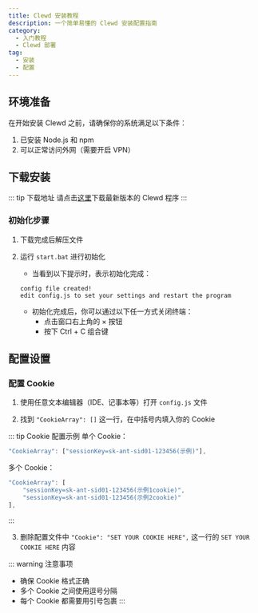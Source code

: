```yaml
---
title: Clewd 安装教程
description: 一个简单易懂的 Clewd 安装配置指南
category:
  - 入门教程
  - Clewd 部署
tag:
  - 安装
  - 配置
---
```


## 环境准备

在开始安装 Clewd 之前，请确保你的系统满足以下条件：

1. 已安装 Node.js 和 npm
2. 可以正常访问外网（需要开启 VPN）

## 下载安装

::: tip 下载地址
请点击[这里](https://github.com/teralomaniac/clewd/archive/refs/heads/master.zip)下载最新版本的 Clewd 程序
:::

### 初始化步骤

1. 下载完成后解压文件

2. 运行 `start.bat` 进行初始化
   - 当看到以下提示时，表示初始化完成：
   ```
   config file created!
   edit config.js to set your settings and restart the program
   ```
   - 初始化完成后，你可以通过以下任一方式关闭终端：
     - 点击窗口右上角的 × 按钮
     - 按下 Ctrl + C 组合键

## 配置设置

### 配置 Cookie

1. 使用任意文本编辑器（IDE、记事本等）打开 `config.js` 文件

2. 找到 `"CookieArray": []` 这一行，在中括号内填入你的 Cookie

::: tip Cookie 配置示例
单个 Cookie：
```js
"CookieArray": ["sessionKey=sk-ant-sid01-123456(示例)"],
```

多个 Cookie：
```js
"CookieArray": [
    "sessionKey=sk-ant-sid01-123456(示例1cookie)",
    "sessionKey=sk-ant-sid01-123456(示例2cookie)"
],
```
:::

3. 删除配置文件中 `"Cookie": "SET YOUR COOKIE HERE",` 这一行的 `SET YOUR COOKIE HERE` 内容

::: warning 注意事项
- 确保 Cookie 格式正确
- 多个 Cookie 之间使用逗号分隔
- 每个 Cookie 都需要用引号包裹
:::
